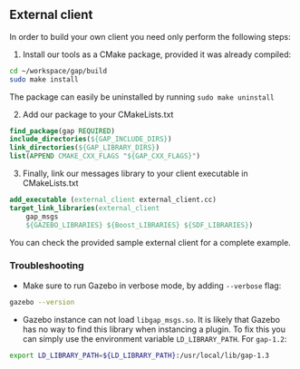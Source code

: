 ## External client

In order to build your own client you need only perform the following steps:

1. Install our tools as a CMake package, provided it was already compiled:
```bash
cd ~/workspace/gap/build
sudo make install
```
The package can easily be uninstalled by running `sudo make uninstall`

2. Add our package to your CMakeLists.txt

```CMake
find_package(gap REQUIRED)
include_directories(${GAP_INCLUDE_DIRS})
link_directories(${GAP_LIBRARY_DIRS})
list(APPEND CMAKE_CXX_FLAGS "${GAP_CXX_FLAGS}")
```

3. Finally, link our messages library to your client executable in CMakeLists.txt

```CMake
add_executable (external_client external_client.cc)
target_link_libraries(external_client
    gap_msgs
    ${GAZEBO_LIBRARIES} ${Boost_LIBRARIES} ${SDF_LIBRARIES})
```

You can check the provided sample external client for a complete example.

### Troubleshooting

- Make sure to run Gazebo in verbose mode, by adding `--verbose` flag:
```bash
gazebo --version
```
- Gazebo instance can not load `libgap_msgs.so`. It is likely that Gazebo has no way to find this library when instancing a plugin. To fix this you can simply use the environment variable `LD_LIBRARY_PATH`. For `gap-1.2`:
```bash
export LD_LIBRARY_PATH=${LD_LIBRARY_PATH}:/usr/local/lib/gap-1.3
```